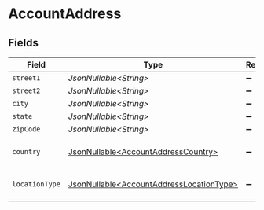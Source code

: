 # AccountAddress


## Fields

| Field                                                                                              | Type                                                                                               | Required                                                                                           | Description                                                                                        |
| -------------------------------------------------------------------------------------------------- | -------------------------------------------------------------------------------------------------- | -------------------------------------------------------------------------------------------------- | -------------------------------------------------------------------------------------------------- |
| `street1`                                                                                          | *JsonNullable\<String>*                                                                            | :heavy_minus_sign:                                                                                 | N/A                                                                                                |
| `street2`                                                                                          | *JsonNullable\<String>*                                                                            | :heavy_minus_sign:                                                                                 | N/A                                                                                                |
| `city`                                                                                             | *JsonNullable\<String>*                                                                            | :heavy_minus_sign:                                                                                 | N/A                                                                                                |
| `state`                                                                                            | *JsonNullable\<String>*                                                                            | :heavy_minus_sign:                                                                                 | N/A                                                                                                |
| `zipCode`                                                                                          | *JsonNullable\<String>*                                                                            | :heavy_minus_sign:                                                                                 | N/A                                                                                                |
| `country`                                                                                          | [JsonNullable\<AccountAddressCountry>](../../models/components/AccountAddressCountry.md)           | :heavy_minus_sign:                                                                                 | The country code                                                                                   |
| `locationType`                                                                                     | [JsonNullable\<AccountAddressLocationType>](../../models/components/AccountAddressLocationType.md) | :heavy_minus_sign:                                                                                 | The location type                                                                                  |